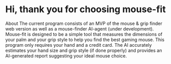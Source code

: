 # Hi, thank you for choosing mouse-fit
About
The current program consists of an MVP of the mouse & grip finder web version as well as a mouse-finder AI-agent (under development). Mouse-fit is designed to be a simple tool that measures the dimensions of your palm and your grip style to help you find the best gaming mouse. This program only requires your hand and a credit card. The AI accurately estimates your hand size and grip style (if done properly) and provides an AI-generated report suggesting your ideal mouse choice.
